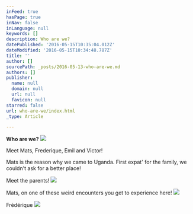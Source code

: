 ```yaml
---
inFeed: true
hasPage: true
inNav: false
inLanguage: null
keywords: []
description: Who are we?
datePublished: '2016-05-15T10:35:04.012Z'
dateModified: '2016-05-15T10:34:48.787Z'
title: ''
author: []
sourcePath: _posts/2016-05-13-who-are-we.md
authors: []
publisher:
  name: null
  domain: null
  url: null
  favicon: null
starred: false
url: who-are-we/index.html
_type: Article

---
```

**Who are we?**
![](https://the-grid-user-content.s3-us-west-2.amazonaws.com/f7869b5d-d8eb-4846-9c6c-83c7deb0b218.jpg)

Meet Mats, Frederique, Emil and Victor! 

Mats is the reason why we came to Uganda. First expat' for the family, we couldn't ask for a better place!

Meet the parents!
![](https://the-grid-user-content.s3-us-west-2.amazonaws.com/f9bbda36-d889-4e95-ae7f-c215ca361aa2.jpg)

Mats, on one of these weird encounters you get to experience here!
![](https://the-grid-user-content.s3-us-west-2.amazonaws.com/0bc853bc-d008-4fe4-bf13-d38ca7100013.jpg)

Frédérique
![](https://the-grid-user-content.s3-us-west-2.amazonaws.com/c26549ee-21cd-400e-8b2e-762b62fb412c.jpg)